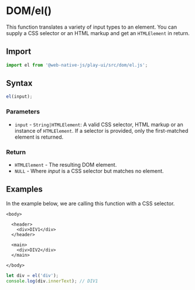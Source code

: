 # DOM/el\(\)

This function translates a variety of input types to an element. You can supply a CSS selector or an HTML markup and get an `HTMLElement` in return.

## Import

```javascript
import el from '@web-native-js/play-ui/src/dom/el.js';
```

## Syntax

```javascript
el(input);
```

### Parameters

* `input` - `String|HTMLElement`: A valid CSS selector, HTML markup or an instance of `HTMLElement`. If a selector is provided, only the first-matched element is returned.

### Return

* `HTMLElement` - The resulting DOM element.
* `NULL` - Where _input_ is a CSS selector but matches no element.

## Examples

In the example below, we are calling this function with a CSS selector.

```markup
<body>

  <header>
    <div>DIV1</div>
  </header>

  <main>
    <div>DIV2</div>
  </main>

</body>
```

```javascript
let div = el('div');
console.log(div.innerText); // DIV1
```

